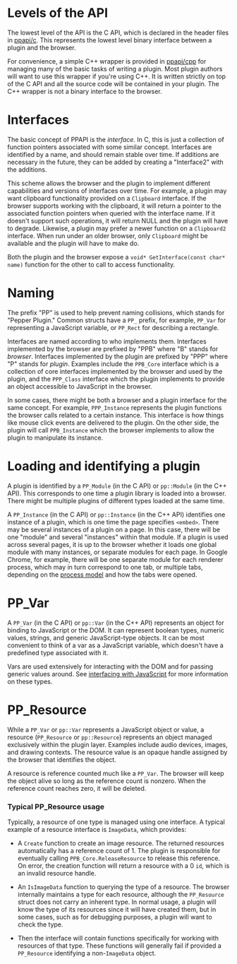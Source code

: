 # Levels of the API #

The lowest level of the API is the C API, which is declared in the header files in [ppapi/c](http://code.google.com/p/ppapi/source/browse/trunk/c). This represents the lowest level binary interface between a plugin and the browser.

For convenience, a simple C++ wrapper is provided in [ppapi/cpp](http://code.google.com/p/ppapi/source/browse/trunk/cpp) for managing many of the basic tasks of writing a plugin. Most plugin authors will want to use this wrapper if you're using C++. It is written strictly on top of the C API and all the source code will be contained in your plugin. The C++ wrapper is not a binary interface to the browser.

# Interfaces #

The basic concept of PPAPI is the _interface._ In C, this is just a collection of function pointers associated with some similar concept. Interfaces are identified by a name, and should remain stable over time. If additions are necessary in the future, they can be added by creating a "Interface2" with the additions.

This scheme allows the browser and the plugin to implement different capabilities and versions of interfaces over time. For example, a plugin may want clipboard functionality provided on a `Clipboard` interface. If the browser supports working with the clipboard, it will return a pointer to the associated function pointers when queried with the interface name. If it doesn't support such operations, it will return NULL and the plugin will have to degrade. Likewise, a plugin may prefer a newer function on a `Clipboard2` interface. When run under an older browser, only `Clipboard` might be available and the plugin will have to make do.

Both the plugin and the browser expose a `void* GetInterface(const char* name)` function for the other to call to access functionality.

# Naming #

The prefix "PP" is used to help prevent naming collisions, which stands for "Pepper Plugin." Common structs have a `PP_` prefix, for example, `PP_Var` for representing a JavaScript variable, or `PP_Rect` for describing a rectangle.

Interfaces are named according to who implements them. Interfaces implemented by the browser are prefixed by "PPB" where "B" stands for _browser_. Interfaces implemented by the plugin are prefixed by "PPP" where "P" stands for _plugin_. Examples include the `PPB_Core` interface which is a collection of core interfaces implemented by the browser and used by the plugin, and the `PPP_Class` interface which the plugin implements to provide an object accessible to JavaScript in the browser.

In some cases, there might be both a browser and a plugin interface for the same concept. For example, `PPP_Instance` represents the plugin functions the browser calls related to a certain instance. This interface is how things like mouse click events are delivered to the plugin. On the other side, the plugin will call `PPB_Instance` which the browser implements to allow the plugin to manipulate its instance.

# Loading and identifying a plugin #

A plugin is identified by a `PP_Module` (in the C API) or `pp::Module` (in the C++ API). This corresponds to one time a plugin library is loaded into a browser. There might be multiple plugins of different types loaded at the same time.

A `PP_Instance` (in the C API) or `pp::Instance` (in the C++ API) identifies one instance of a plugin, which is one time the page specifies `<embed>`. There may be several instances of a plugin on a page. In this case, there will be one "module" and several "instances" within that module. If a plugin is used across several pages, it is up to the browser whether it loads one global module with many instances, or separate modules for each page. In Google Chrome, for example, there will be one separate module for each renderer process, which may in turn correspond to one tab, or multiple tabs, depending on the [process model](http://www.chromium.org/developers/design-documents/process-models) and how the tabs were opened.

# PP\_Var #

A `PP_Var` (in the C API) or `pp::Var` (in the C++ API) represents an object for binding to JavaScript or the DOM. It can represent boolean types, numeric values, strings, and generic JavaScript-type objects. It can be most convenient to think of a var as a JavaScript variable, which doesn't have a predefined type associated with it.

Vars are used extensively for interacting with the DOM and for passing generic values around. See [interfacing with JavaScript](InterfacingWithJavaScript.md) for more information on these types.

# PP\_Resource #

While a `PP_Var` or `pp::Var` represents a JavaScript object or value, a resource (`PP_Resource` or `pp::Resource`) represents an object managed exclusively within the plugin layer. Examples include audio devices, images, and drawing contexts. The resource value is an opaque handle assigned by the browser that identifies the object.

A resource is reference counted much like a `PP_Var`. The browser will keep the object alive so long as the reference count is nonzero. When the reference count reaches zero, it will be deleted.

### Typical PP\_Resource usage ###

Typically, a resource of one type is managed using one interface. A typical example of a resource interface is `ImageData`, which provides:

  * A `Create` function to create an image resource. The returned resources automatically has a reference count of 1. The plugin is responsible for eventually calling `PPB_Core.ReleaseResource` to release this reference. On error, the creation function will return a resource with a 0 `id`, which is an invalid resource handle.

  * An `IsImageData` function to querying the type of a resource. The browser internally maintains a type for each resource, although the `PP_Resource` struct does not carry an inherent type. In normal usage, a plugin will know the type of its resources since it will have created them, but in some cases, such as for debugging purposes, a plugin will want to check the type.

  * Then the interface will contain functions specifically for working with resources of that type. These functions will generally fail if provided a `PP_Resource` identifying a non-`ImageData` object.